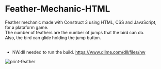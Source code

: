# Feather-Mechanic-HTML
Feather mechanic made with Construct 3 using HTML, CSS and JavaScript, for a plataform game.<br>
The number of feathers are the number of jumps that the bird can do.<br>
Also, the bird can glide holding the jump button.<br><br>

* NW.dll needed to run the build.
https://www.dllme.com/dll/files/nw

![print-feather](https://github.com/Pixelikas/Feather-Mechanic-HTML/assets/67108278/5c0fd722-613d-487e-b95d-3a6718ed75c5)

